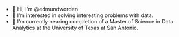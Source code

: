- 👋 Hi, I’m @edmundworden
- 👀 I’m interested in solving interesting problems with data.
- 🌱 I’m currently nearing completion of a Master of Science in Data Analytics at the University of Texas at San Antonio.

<!---
edmundworden/edmundworden is a ✨ special ✨ repository because its `README.md` (this file) appears on your GitHub profile.
You can click the Preview link to take a look at your changes.
--->
